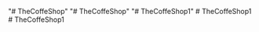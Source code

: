 "# TheCoffeShop" 
"# TheCoffeShop" 
"# TheCoffeShop1" 
#   T h e C o f f e S h o p 1  
 #   T h e C o f f e S h o p 1  
 